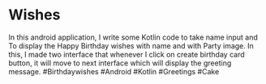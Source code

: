 # Wishes
In this android application, I write some Kotlin code to take name input and To display the Happy Birthday wishes with name and with Party image. In this, I made two interface that whenever I click on create birthday card button, it will move to next interface which will display the greeting message.
#Birthdaywishes #Android #Kotlin #Greetings #Cake
